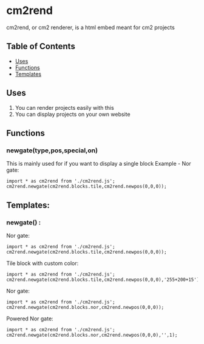 # cm2rend

cm2rend, or cm2 renderer, is a html embed meant for cm2 projects

## Table of Contents

- [Uses](#uses)
- [Functions](#functions)
- [Templates](#templates)

## Uses

1. You can render projects easily with this
2. You can display projects on your own website

## Functions

### newgate(type,pos,special,on)
This is mainly used for if you want to display a single block
Example - Nor gate:
```
import * as cm2rend from './cm2rend.js';
cm2rend.newgate(cm2rend.blocks.tile,cm2rend.newpos(0,0,0));
```

## Templates:

### newgate() : 
Nor gate:
```
import * as cm2rend from './cm2rend.js';
cm2rend.newgate(cm2rend.blocks.tile,cm2rend.newpos(0,0,0));
```

Tile block with custom color:
```
import * as cm2rend from './cm2rend.js';
cm2rend.newgate(cm2rend.blocks.tile,cm2rend.newpos(0,0,0),'255+200+15');
```

Nor gate:
```
import * as cm2rend from './cm2rend.js';
cm2rend.newgate(cm2rend.blocks.nor,cm2rend.newpos(0,0,0));
```

Powered Nor gate:
```
import * as cm2rend from './cm2rend.js';
cm2rend.newgate(cm2rend.blocks.nor,cm2rend.newpos(0,0,0),'',1);
```


